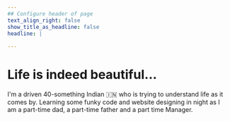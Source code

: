 ```yaml
---
## Configure header of page
text_align_right: false
show_title_as_headline: false
headline: |
  
---
```


<!-- this is a subheadline -->
  # Life is indeed beautiful...

I'm a driven 40-something Indian 🇮🇳 who is trying to understand life as it comes by. Learning some funky code and website designing in night as I am a part-time dad, a part-time father and a part time Manager.
